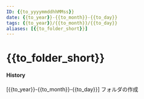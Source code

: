 ```yaml
---
ID: {{to_yyyymmddhhMMss}}
date: {{to_year}}-{{to_month}}-{{to_day}}
tags: {{to_year}}/{{to_month}}/{{to_day}}
aliases: [{{to_folder_short}}]
---
```

# {{to_folder_short}}

#### History
[{{to_year}}-{{to_month}}-{{to_day}}] フォルダの作成

